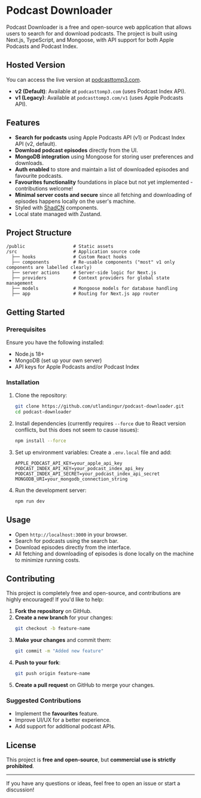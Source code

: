 # Podcast Downloader

Podcast Downloader is a free and open-source web application that allows users to search for and download podcasts. The project is built using Next.js, TypeScript, and Mongoose, with API support for both Apple Podcasts and Podcast Index.

## Hosted Version

You can access the live version at [podcasttomp3.com](https://podcasttomp3.com).

- **v2 (Default)**: Available at `podcasttomp3.com` (uses Podcast Index API).
- **v1 (Legacy)**: Available at `podcasttomp3.com/v1` (uses Apple Podcasts API).

## Features

- **Search for podcasts** using Apple Podcasts API (v1) or Podcast Index API (v2, default).
- **Download podcast episodes** directly from the UI.
- **MongoDB integration** using Mongoose for storing user preferences and downloads.
- **Auth enabled** to store and maintain a list of downloaded episodes and favourite podcasts.
- **Favourites functionality** foundations in place but not yet implemented - contributions welcome!
- **Minimal server costs and secure** since all fetching and downloading of episodes happens locally on the user's machine.
- Styled with [ShadCN](https://ui.shadcn.com/) components.
- Local state managed with Zustand.

## Project Structure

```
/public                  # Static assets
/src                     # Application source code
  ├── hooks              # Custom React hooks
  ├── components         # Re-usable components ("most" v1 only components are labelled clearly)
  ├── server actions     # Server-side logic for Next.js
  ├── providers          # Context providers for global state management
  ├── models             # Mongoose models for database handling
  ├── app                # Routing for Next.js app router
```

## Getting Started

### Prerequisites

Ensure you have the following installed:

- Node.js 18+
- MongoDB (set up your own server)
- API keys for Apple Podcasts and/or Podcast Index

### Installation

1. Clone the repository:
   ```sh
   git clone https://github.com/utlandingur/podcast-downloader.git
   cd podcast-downloader
   ```
2. Install dependencies (currently requires `--force` due to React version conflicts, but this does not seem to cause issues):
   ```sh
   npm install --force
   ```
3. Set up environment variables: Create a `.env.local` file and add:
   ```env
   APPLE_PODCAST_API_KEY=your_apple_api_key
   PODCAST_INDEX_API_KEY=your_podcast_index_api_key
   PODCAST_INDEX_API_SECRET=your_podcast_index_api_secret
   MONGODB_URI=your_mongodb_connection_string
   ```
4. Run the development server:
   ```sh
   npm run dev
   ```

## Usage

- Open `http://localhost:3000` in your browser.
- Search for podcasts using the search bar.
- Download episodes directly from the interface.
- All fetching and downloading of episodes is done locally on the machine to minimize running costs.

## Contributing

This project is completely free and open-source, and contributions are highly encouraged! If you'd like to help:

1. **Fork the repository** on GitHub.
2. **Create a new branch** for your changes:
   ```sh
   git checkout -b feature-name
   ```
3. **Make your changes** and commit them:
   ```sh
   git commit -m "Added new feature"
   ```
4. **Push to your fork**:
   ```sh
   git push origin feature-name
   ```
5. **Create a pull request** on GitHub to merge your changes.

### Suggested Contributions

- Implement the **favourites** feature.
- Improve UI/UX for a better experience.
- Add support for additional podcast APIs.

## License

This project is **free and open-source**, but **commercial use is strictly prohibited**.

---

If you have any questions or ideas, feel free to open an issue or start a discussion!
